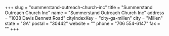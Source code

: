+++
slug = "summerstand-outreach-church-inc"
title = "Summerstand Outreach Church Inc"
name = "Summerstand Outreach Church Inc"
address = "1038 Davis Bennett Road"
cityIndexKey = "city-ga-millen"
city = "Millen"
state = "GA"
postal = "30442"
website = ""
phone = "706 554-6147"
fax = ""
+++
